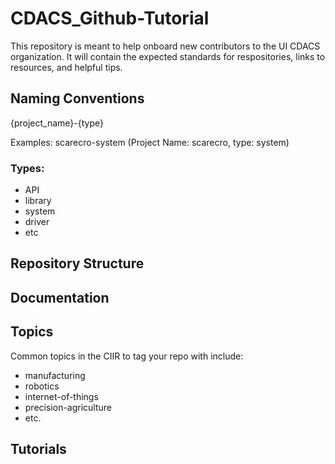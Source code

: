 # CDACS_Github-Tutorial
This repository is meant to help onboard new contributors to the UI CDACS organization. It will contain the expected standards for respositories, links to resources, and helpful tips. 

## Naming Conventions
{project_name}-{type}

Examples:
scarecro-system (Project Name: scarecro, type: system)

### Types:
- API
- library
- system
- driver 
- etc 

## Repository Structure 


## Documentation 

## Topics
Common topics in the CIIR to tag your repo with include:
- manufacturing
- robotics
- internet-of-things
- precision-agriculture 
- etc.


## Tutorials 